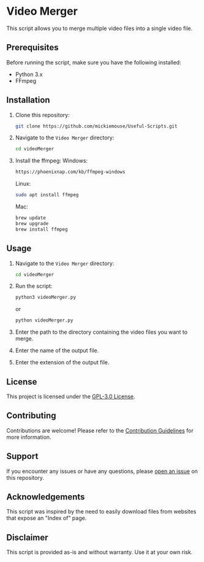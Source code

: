 # Video Merger

This script allows you to merge multiple video files into a single video file.

## Prerequisites

Before running the script, make sure you have the following installed:

- Python 3.x
- FFmpeg

## Installation

1. Clone this repository:

    ```bash
    git clone https://github.com/mickiemouse/Useful-Scripts.git
    ```

2. Navigate to the `Video Merger` directory:

    ```bash
    cd videoMerger
    ```

3. Install the ffmpeg:
    Windows:
    ```bash
    https://phoenixnap.com/kb/ffmpeg-windows
    ```

    Linux:
    ```bash
    sudo apt install ffmpeg
    ```

    Mac:
    ```bash
    brew update
    brew upgrade
    brew install ffmpeg
    ```

## Usage

1. Navigate to the `Video Merger` directory:

    ```bash
    cd videoMerger
    ```
2. Run the script:

    ```bash
    python3 videoMerger.py
    ```
    or
    ```bash
    python videoMerger.py
    ```

3. Enter the path to the directory containing the video files you want to merge.

4. Enter the name of the output file.

5. Enter the extension of the output file.

## License

This project is licensed under the [GPL-3.0 License](LICENSE).

## Contributing

Contributions are welcome! Please refer to the [Contribution Guidelines](CONTRIBUTING.md) for more information.

## Support

If you encounter any issues or have any questions, please [open an issue](https://github.com/mickiemouse/Useful-Scripts/issues) on this repository.

## Acknowledgements

This script was inspired by the need to easily download files from websites that expose an "Index of" page.

## Disclaimer

This script is provided as-is and without warranty. Use it at your own risk.